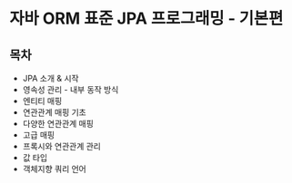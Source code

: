 # 자바 ORM 표준 JPA 프로그래밍 - 기본편

## 목차
* JPA 소개 & 시작
* 영속성 관리 - 내부 동작 방식
* 엔티티 매핑
* 연관관계 매핑 기초
* 다양한 연관관계 매핑
* 고급 매핑
* 프록시와 연관관계 관리
* 값 타입
* 객체지향 쿼리 언어
